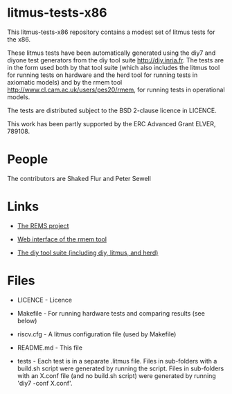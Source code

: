 # litmus-tests-x86

This litmus-tests-x86 repository contains a modest set of litmus tests
for the x86.

These litmus tests have been automatically generated using the
diy7 and diyone test generators from the diy tool suite <http://diy.inria.fr>.
The tests are in the form used both by that
tool suite (which also includes the litmus tool for running tests on
hardware and the herd tool for running tests in axiomatic models) and
by the rmem tool <http://www.cl.cam.ac.uk/users/pes20/rmem>, for
running tests in operational models.

The tests are distributed subject to the BSD 2-clause licence in
LICENCE.

This work has been partly supported by the ERC Advanced Grant ELVER, 789108.


People
======

The contributors are Shaked Flur and Peter Sewell


Links
=====

* [The REMS project](https://www.cl.cam.ac.uk/~pes20/rems/)

* [Web interface of the rmem tool](https://www.cl.cam.ac.uk/~pes20/rmem/)

* [The diy tool suite (including diy, litmus, and herd)](http://diy.inria.fr/)



Files
=====

* LICENCE - Licence

* Makefile - For running hardware tests and comparing results (see below)

* riscv.cfg - A litmus configuration file (used by Makefile)

* README.md - This file

* tests - Each test is in a separate .litmus file.  Files in sub-folders
with a build.sh script were generated by running the script.  Files in
sub-folders with an X.conf file (and no build.sh script) were
generated by running 'diy7 -conf X.conf'.



